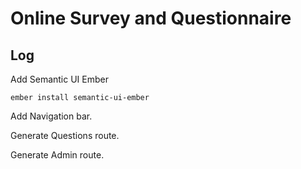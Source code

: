 # Online Survey and Questionnaire



## Log

Add Semantic UI Ember

    ember install semantic-ui-ember
    
Add Navigation bar.

Generate Questions route.

Generate Admin route.
